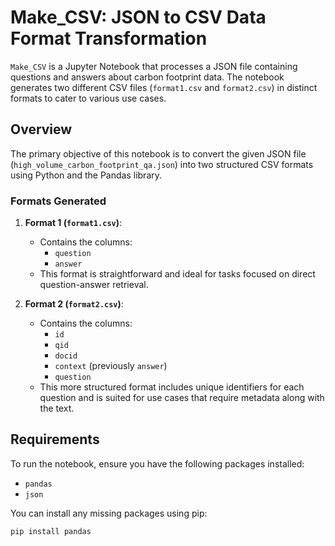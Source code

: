 # Make_CSV: JSON to CSV Data Format Transformation

`Make_CSV` is a Jupyter Notebook that processes a JSON file containing questions and answers about carbon footprint data. The notebook generates two different CSV files (`format1.csv` and `format2.csv`) in distinct formats to cater to various use cases.

## Overview

The primary objective of this notebook is to convert the given JSON file (`high_volume_carbon_footprint_qa.json`) into two structured CSV formats using Python and the Pandas library.

### Formats Generated

1. **Format 1 (`format1.csv`)**: 
   - Contains the columns:
     - `question`
     - `answer`
   - This format is straightforward and ideal for tasks focused on direct question-answer retrieval.

2. **Format 2 (`format2.csv`)**:
   - Contains the columns:
     - `id`
     - `qid`
     - `docid`
     - `context` (previously `answer`)
     - `question`
   - This more structured format includes unique identifiers for each question and is suited for use cases that require metadata along with the text.

## Requirements

To run the notebook, ensure you have the following packages installed:

- `pandas`
- `json`

You can install any missing packages using pip:

```bash
pip install pandas